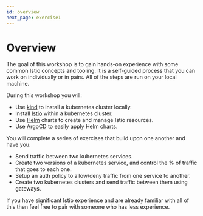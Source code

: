 ```yaml
---
id: overview
next_page: exercise1
---
```


# Overview
The goal of this workshop is to gain hands-on experience with some common Istio concepts and tooling. It is a self-guided process that you can work on individually or in pairs. All of the steps are run on your local machine.

During this workshop you will:
* Use [kind](https://kind.sigs.k8s.io/) to install a kubernetes cluster locally.
* Install [Istio](https://istio.io/) within a kubernetes cluster.
* Use [Helm](https://helm.sh/) charts to create and manage Istio resources.
* Use [ArgoCD](https://argo-cd.readthedocs.io/en/stable/) to easily apply Helm charts.

You will complete a series of exercises that build upon one another and have you:
* Send traffic between two kubernetes services.
* Create two versions of a kubernetes service, and control the % of traffic that goes to each one.
* Setup an auth policy to allow/deny traffic from one service to another.
* Create two kubernetes clusters and send traffic between them using gateways.

If you have significant Istio experience and are already familiar with all of this then feel free to pair with someone who has less experience.
